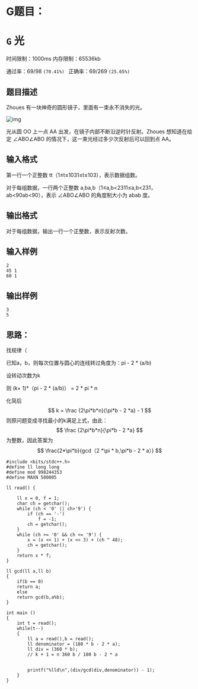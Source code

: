 # G题目：

# `G` 光

时间限制：1000ms  内存限制：65536kb

通过率：69/98 `(70.41%) `  正确率：69/269 `(25.65%)`

## 题目描述

Zhoues 有一块神奇的圆形镜子，里面有一束永不消失的光。

![img](https://s3.bmp.ovh/imgs/2021/11/6321867ea980ce01.png)

光从圆 OO 上一点 AA 出发，在镜子内部不断沿逆时针反射。Zhoues 想知道在给定 ∠ABO∠ABO 的情况下，这一束光经过多少次反射后可以回到点 AA。

## 输入格式

第一行一个正整数 tt（1≤t≤1031≤t≤103），表示数据组数。

对于每组数据，一行两个正整数 a,ba,b（1≤a,b<2311≤a,b<231，ab<90ab<90），表示 ∠ABO∠ABO 的角度制大小为 abab 度。

## 输出格式

对于每组数据，输出一行一个正整数，表示反射次数。

## 输入样例

```
2
45 1
60 1
```

## 输出样例

```
3
5
```

## 思路：

找规律（

已知a，b，则每次位置与圆心的连线转过角度为：pi - 2 * (a/b)

设转动次数为k

则 (k+ 1)*（pi - 2 * (a/b)） = 2 * pi * n

化简后
$$
k = \frac {2\pi*b*n}{\pi*b - 2 *a} - 1
$$
则原问题变成寻找最小的k满足上式，由此：
$$
\frac {2\pi*b*n}{\pi*b - 2 *a}
$$
为整数，因此答案为
$$
\frac{2*\pi*b}{gcd（2 *\pi * b,\pi*b - 2 * a）}
$$

```
#include <bits/stdc++.h>
#define ll long long
#define mod 998244353
#define MAXN 500005

ll read() {

	ll x = 0, f = 1;
	char ch = getchar();
	while (ch < '0' || ch>'9') {
		if (ch == '-')
			f = -1;
		ch = getchar();
	}
	while (ch >= '0' && ch <= '9') {
		x = (x << 1) + (x << 3) + (ch ^ 48);
		ch = getchar();
	}
	return x * f;
}

ll gcd(ll a,ll b)
{
	if(b == 0)
	return a;
	else
	return gcd(b,a%b);
}

int main ()
{
	int t = read();
	while(t--)
	{
		ll a = read(),b = read();
		ll denominator = (180 * b - 2 * a);
		ll div = (360 * b);
		// k + 1 = n 360 b / 180 b - 2 * a
		
		
		printf("%lld\n",(div/gcd(div,denominator)) - 1);
	}
}	
```

